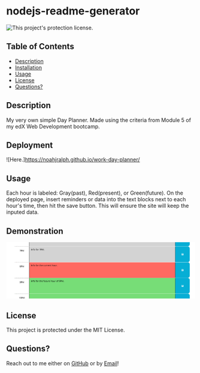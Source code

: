 # nodejs-readme-generator

![This project's protection license.](https://img.shields.io/badge/license-MIT-blue)

## Table of Contents

- [Description](#Description)
- [Installation](#Deployment)
- [Usage](#Usage)
- [License](#License)
- [Questions?](#Questions?)

## Description

My very own simple Day Planner. Made using the criteria from Module 5 of my edX Web Development bootcamp.

## Deployment

![Here.]https://noahjralph.github.io/work-day-planner/

## Usage

Each hour is labeled: Gray(past), Red(present), or Green(future).
On the deployed page, insert reminders or data into the text blocks next to each hour's time, then hit the save button. This will ensure the site will keep the inputed data.

## Demonstration

![A gif demonstrating the unmatched power of Noah's Day Planner.](./assets/imgs/demo.PNG)

## License

This project is protected under the MIT License.

## Questions?

Reach out to me either on [GitHub](https://github.com/NoahJRalph) or by [Email](mailto:NoahJRalph@gmail.com)!
